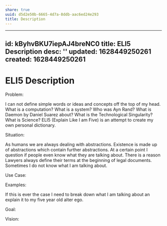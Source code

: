 ```yaml
---
share: true
uuid: d5d2e50b-6665-4d7a-8ddb-aac6ed24e293
title: Description
---
```

---
id: kByhvBKU7iepAJ4breNC0
title: ELI5 Description
desc: ''
updated: 1628449250261
created: 1628449250261
---
# ELI5 Description
Problem:

I can not define simple words or ideas and concepts off the top of my head. What is a computation? What is a system? Who was Ayn Rand? What is Daemon by Daniel Suarez about? What is the Technological Singularity? What is Science? ELI5 (Explain Like I am Five) is an attempt to create my own personal dictionary.

Situation:

As humans we are always dealing with abstractions. Existence is made up of abstractions which contain further abstractions. At a certain point I question if people even know what they are talking about. There is a reason Lawyers always define their terms at the beginning of legal documents. Sometimes I do not know what I am talking about.

Use Case:

Examples:

If this is ever the case I need to break down what I am talking about an explain it to my five year old alter ego.

Goal: 

Vision: